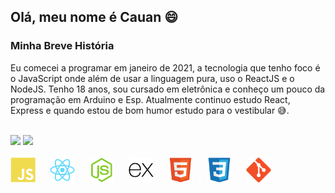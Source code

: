 <h2> Olá, meu nome é Cauan 😄  </h2>

<h3> Minha Breve História </h3>

<p> 
  Eu comecei a programar em janeiro de 2021, a tecnologia que tenho foco é o JavaScript onde além de usar a linguagem pura, uso o ReactJS e o NodeJS. Tenho 18 anos, sou cursado em eletrônica e conheço um pouco da programação em Arduino e Esp. Atualmente continuo estudo React, Express e quando estou de bom humor estudo para o vestibular 😅.
</p>

<br/>

<div>
<img src="https://github-readme-stats.vercel.app/api?username=CauanFelipeTavares&show_icons=true&theme=github_dark" height="200px") </img>
<img src="https://github-readme-stats.vercel.app/api/top-langs/?username=CauanFelipeTavares&layout=compact&theme=github_dark" height="200px") </img>
</div>

<br/>

<div>
<img alt="JS" height="40" width="40" src="https://raw.githubusercontent.com/devicons/devicon/master/icons/javascript/javascript-plain.svg">
<img height="40" width="15" src="https://image.flaticon.com/icons/png/512/860/860821.png">
<img alt="REACT" height="40" width="40" src="https://raw.githubusercontent.com/devicons/devicon/master/icons/react/react-original.svg">
<img height="40" width="15" src="https://image.flaticon.com/icons/png/512/860/860821.png">
<img alt="NODE" height="40" width="40" src="https://raw.githubusercontent.com/devicons/devicon/master/icons/nodejs/nodejs-original.svg">
<img height="40" width="15" src="https://image.flaticon.com/icons/png/512/860/860821.png">
<img alt="EXPRESS" height="40" width="40" src="https://raw.githubusercontent.com/devicons/devicon/master/icons/express/express-original.svg">
<img height="40" width="15" src="https://image.flaticon.com/icons/png/512/860/860821.png">
<img alt="HTML" height="40" width="40" src="https://raw.githubusercontent.com/devicons/devicon/master/icons/html5/html5-original.svg">
<img height="40" width="15" src="https://image.flaticon.com/icons/png/512/860/860821.png">
<img alt="CSS" height="40" width="40" src="https://raw.githubusercontent.com/devicons/devicon/master/icons/css3/css3-original.svg">
<img height="40" width="15" src="https://image.flaticon.com/icons/png/512/860/860821.png">
<img alt="GIT" height="40" width="40" src="https://raw.githubusercontent.com/devicons/devicon/master/icons/git/git-original.svg">
</div>

